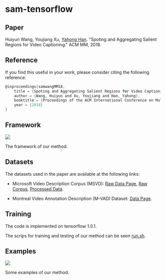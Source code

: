 # sam-tensorflow

## Paper
Huiyun Wang, Youjiang Xu, [Yahong Han](http://cs.tju.edu.cn/faculty/hanyahong/). "Spoting and Aggregating Salient Regions for Video Captioning."  ACM MM, 2018.

## Reference
If you find this useful in your work, please consider citing the following reference:
```c
@inproceedings{samwangMM18,
    title = {Spoting and Aggregating Salient Regions for Video Captioning},
    author = {Wang, Huiyun and Xu, Youjiang and Han, Yahong},
    booktitle = {Proceedings of the ACM International Conference on Multimedia (ACM MM)},
    year = {2018}
}
```

## Framework
![](https://github.com/HuiyunWang/sam-tensorflow/blob/master/figure/framework.png)

The framework of our method.

## Datasets
The datasets used in the paper are available at the following links:

* Microsoft Video Description Corpus (MSVD):
[Raw Data Page](http://www.cs.utexas.edu/users/ml/clamp/videoDescription/), [Raw Corpus](https://www.microsoft.com/en-us/download/details.aspx?id=52422&from=http%3A%2F%2Fresearch.microsoft.com%2Fen-us%2Fdownloads%2F38cf15fd-b8df-477e-a4e4-a4680caa75af%2Fdefault.aspx), [Processed Data](https://www.dropbox.com/sh/4ecwl7zdha60xqo/AAC_TAsR7SkEYhkSdAFKcBlMa?dl=0).

* Montreal Video Annotation Description (M-VAD) Dataset:
[Data Page](http://www.mila.umontreal.ca/Home/public-datasets/montreal-video-annotation-dataset).

## Training
The code is implemented on tensorflow 1.0.1.

The scrips for training and testing of our method can be seen [run.sh](https://github.com/HuiyunWang/sam-tensorflow/blob/master/run.sh).


## Examples
![](https://github.com/HuiyunWang/sam-tensorflow/blob/master/figure/visualization.png)

Some examples of our method.
